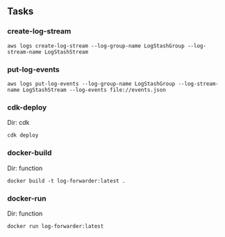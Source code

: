 
## Tasks

### create-log-stream

```
aws logs create-log-stream --log-group-name LogStashGroup --log-stream-name LogStashStream
```

### put-log-events

```
aws logs put-log-events --log-group-name LogStashGroup --log-stream-name LogStashStream --log-events file://events.json
```

### cdk-deploy

Dir: cdk

```
cdk deploy
```

### docker-build

Dir: function

```
docker build -t log-forwarder:latest .
```

### docker-run

Dir: function

```
docker run log-forwarder:latest
```
